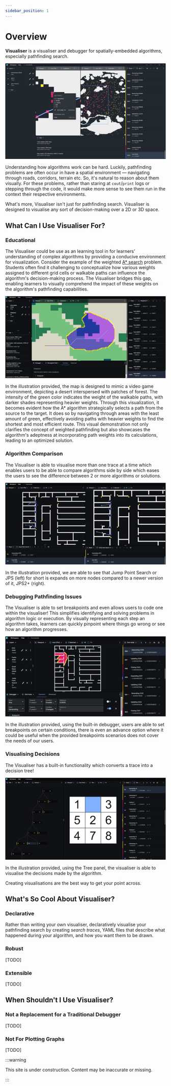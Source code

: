 ```yaml
---
sidebar_position: 1
---
```


# Overview

**Visualiser** is a visualiser and debugger for spatially-embedded algorithms, especially pathfinding search.

![Alt text](image.png)

Understanding how algorithms work can be hard. Luckily, pathfinding problems are often occur in have a spatial environment &mdash; navigating through roads, corridors, terrain etc. So, it's natural to reason about them visually. For these problems, rather than staring at `cout`/`print` logs or stepping through the code, it would make more sense to see them run in the context their respective environments.

What's more, Visualiser isn't just for pathfinding search. Visualiser is designed to visualise any sort of decision-making over a 2D or 3D space.

## What Can I Use Visualiser For?

### Educational

The Visualiser could be use as an learning tool in for learners' understanding of complex algorithms by providing a conducive environment for visualization. Consider the example of the weighted [A\* search](https://en.wikipedia.org/wiki/A*_search_algorithm) problem. Students often find it challenging to conceptualize how various weights assigned to different grid cells or walkable paths can influence the algorithm's decision-making process. The Visualiser bridges this gap, enabling learners to visually comprehend the impact of these weights on the algorithm's pathfinding capabilities.

![weighted a star](educational.png)

In the illustration provided, the map is designed to mimic a video game environment, depicting a desert interspersed with patches of forest. The intensity of the green color indicates the weight of the walkable paths, with darker shades representing heavier weights. Through this visualization, it becomes evident how the A\* algorithm strategically selects a path from the source to the target. It does so by navigating through areas with the least amount of green, effectively avoiding paths with heavier weights to find the shortest and most efficient route. This visual demonstration not only clarifies the concept of weighted pathfinding but also showcases the algorithm's adeptness at incorporating path weights into its calculations, leading to an optimized solution.

### Algorithm Comparison

The Visualiser is able to visualise more than one trace at a time which enables users to be able to compare algorithms side by side which eases the users to see the difference between 2 or more algorithms or solutions.

![comparison between JPS and JPS2+](comparison.png)

In the illustration provided, we are able to see that Jump Point Search or JPS (left) for short is expands on more nodes compared to a newer version of it, JPS2+ (right).

### Debugging Pathfinding Issues

The Visualiser is able to set breakpoints and even allows users to code one within the visualiser! This simplifies identifying and solving problems in algorithm logic or execution. By visually representing each step an algorithm takes, learners can quickly pinpoint where things go wrong or see how an algorithm progresses.

![A* debugging](debugging.png)

In the illustration provided, using the built-in debugger, users are able to set breakpoints on certain conditions, there is even an advance option where it could be useful when the provided breakpoints scenarios does not cover the needs of our users.

### Visualising Decisions

The Visualiser has a built-in functionality which converts a trace into a decision tree!

![decision tree and nine tile](decision.png)

In the illustration provided, using the Tree panel, the visualiser is able to visualise the decisions made by the algorithm.

Creating visualisations are the best way to get your point across.

## What's So Cool About Visualiser?

### Declarative

Rather than writing your own visualiser, declaratively visualise your pathfinding search by creating _search traces_, YAML files that describe what happened during your algorithm, and how you want them to be drawn.

### Robust

[TODO]

### Extensible

[TODO]

## When Shouldn't I Use Visualiser?

### Not a Replacement for a Traditional Debugger

[TODO]

### Not For Plotting Graphs

[TODO]

:::warning

This site is under construction. Content may be inaccurate or missing.

:::
